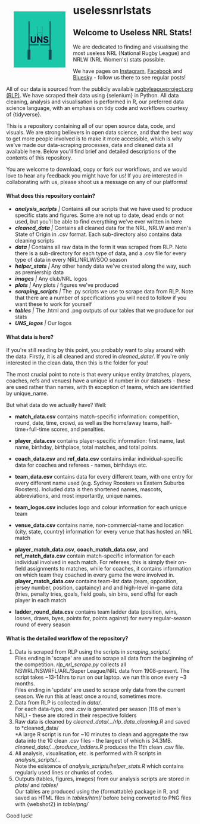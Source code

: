 # <img src="UNS_logos/UNS_logo2_small.png" align="left" height="150" style="padding: 20px;"/> uselessnrlstats

## Welcome to Useless NRL Stats!

We are dedicated to finding and visualising the most useless NRL (National Rugby League) and NRLW (NRL Women's) stats possible.

We have pages on [Instagram](https://www.instagram.com/uselessnrlstats/), [Facebook](https://www.facebook.com/uselessnrlstats) and [Bluesky](https://bsky.app/profile/uselessnrlstats.bsky.social) - follow us there to see regular posts!

All of our data is sourced from the publicly available [rugbyleagueproject.org (RLP)](https://www.rugbyleagueprjoect.org). We have scraped their data using {selenium} in Python. All data cleaning, analysis and visualisation is performed in R, our preferred data science language, with an emphasis on tidy code and workflows courtesy of {tidyverse}.

This is a repository containing all of our open source data, code, and visuals. We are strong believers in open data science, and that the best way to get more people involved is to make it more accessible, which is why we've made our data-scraping processes, data and cleaned data all available here. Below you'll find brief and detailed descriptions of the contents of this repository.

You are welcome to download, copy or fork our workflows, and we would love to hear any feedback you might have for us! If you are interested in collaborating with us, please shoot us a message on any of our platforms!

#### What does this repository contain?

-   ***analysis_scripts** \|* Contains all our scripts that we have used to produce specific stats and figures. Some are not up to date, dead ends or not used, but you'll be able to find everything we've ever written in here
-   ***cleaned_data** \|* Contains all cleaned data for the NRL, NRLW and men's State of Origin in .csv format. Each sub-directory also contains data cleaning scripts
-   ***data** \|* Contains all raw data in the form it was scraped from RLP. Note there is a sub-directory for each type of data, and a .csv file for every type of data in every NRL/NRLW/SOO season
-   ***helper_stats** \|* Any other handy data we've created along the way, such as premiership data
-   ***images** \|* Any club/NRL logos
-   ***plots** \|* Any plots / figures we've produced
-   ***scraping_scripts** \|* The .py scripts we use to scrape data from RLP. Note that there are a number of specifications you will need to follow if you want these to work for yourself
-   ***tables** \|* The .html and .png outputs of our tables that we produce for our stats
-   ***UNS_logos** \|* Our logos

#### What data is here?

If you're still reading by this point, you probably want to play around with the data. Firstly, it is all cleaned and stored in *cleaned_data/*. If you're only interested in the clean data, then this is the folder for you!

The most crucial point to note is that every unique entity (matches, players, coaches, refs and venues) have a unique id number in our datasets - these are used rather than names, with th exception of teams, which are identified by unique_name.

But what data do we actually have? Well:

-   **match_data.csv** contains match-specific information: competition, round, date, time, crowd, as well as the home/away teams, half-time+full-time scores, and penalties.

-   **player_data.csv** contains player-specific information: first name, last name, birthday, birthplace, total matches, and total points.

-   **coach_data.csv** and **ref_data.csv** contains imilar individual-specific data for coaches and referees - names, birthdays etc.

-   **team_data.csv** contains data for every different team, with one entry for every different name used (e.g. Sydney Roosters vs Eastern Suburbs Roosters). Included data is then shortened names, mascots, abbreviations, and most importantly, unique names.

-   **team_logos.csv** includes logo and colour information for each unique team

-   **venue_data.csv** contains name, non-commercial-name and location (city, state, country) information for every venue that has hosted an NRL match

-   **player_match_data.csv**, **coach_match_data.csv**, and **ref_match_data.csv** contain match-specific information for each individual involved in each match. For referees, this is simply their on-field assignments to matches, while for coaches, it contains information on which team they coached in every game the were involved in.\
    **player_match_data.csv** contains team-list data (team, opposition, jersey number, position, captaincy) and and high-level in-game data (tries, penalty tries, goals, field goals, sin bins, send offs) for each player in each match

-   **ladder_round_data.csv** contains team ladder data (position, wins, losses, draws, byes, points for, points against) for every regular-season round of every season

#### What is the detailed workflow of the repository?

1.  Data is scraped from RLP using the scripts in *scraping_scripts/*.\
    Files ending in 'scrape' are used to scrape all data from the beginning of the competition. *rlp_nrl_scrape.py* collects all NSWRL/NSWRFL/ARL/Super League/NRL data from 1908-present. The script takes \~13-14hrs to run on our laptop. we run this once every \~3 months.\
    Files ending in 'update' are used to scrape only data from the current season. We run this at least once a round, sometimes more.
2.  Data from RLP is collected in *data/*.\
    For each data-type, one .csv is generated per season (118 of men's NRL) - these are stored in their respective folders
3.  Raw data is cleaned by *cleaned_data/.../rlp_data_cleaning.R* and saved to *cleaned_data/\
    *A large R script is run for \~10 minutes to clean and aggregate the raw data into the 10 clean .csv files - the largest of which is 34.3MB. *cleaned_data/.../produce_ladders.R* produces the 11th clean .csv file.
4.  All analysis, visualisation, etc. is performed with R scripts in *analysis_scripts/...*\
    Note the existence of *analysis_scripts/helper_stats.R* which contains regularly used lines or chunks of codes.
5.  Outputs (tables, figures, images) from our analysis scripts are stored in *plots/* and *tables*/\
    Our tables are produced using the {formattable} package in R, and saved as HTML files in *tables/html/* before being converted to PNG files with {webshot2} in *table/png/*

Good luck!

